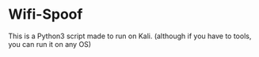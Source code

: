 # Wifi-Spoof
This is a Python3 script made to run on Kali. (although if you have to tools, you can run it on any OS) 

